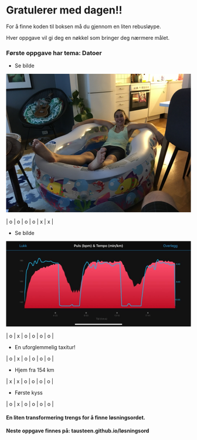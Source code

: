 # Gratulerer med dagen!!

For å finne koden til boksen må du gjennom en liten rebusløype.

Hver oppgave vil gi deg en nøkkel som bringer deg nærmere målet.

### Første oppgave har tema: Datoer

- Se bilde

![img](badebasseng.JPG)

| o | o | o | o | x | x | 

- Se bilde

![img](puls.JPG)

| o | x | o | o | o | o | 

- En uforglemmelig taxitur!

| o | x | o | o | o | o | 

- Hjem fra 154 km

| x | x | o | o | o | o | 

- Første kyss

| o | x | o | o | o | o | 


#### En liten transformering trengs for å finne løsningsordet.

#### Neste oppgave finnes på: tausteen.github.io/løsningsord
